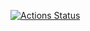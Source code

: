 [![Actions Status](https://github.com/alvaroborras/library/workflows/verify/badge.svg)](https://github.com/alvaroborras/library/actions) 